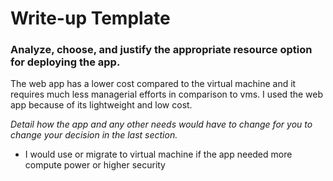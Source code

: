 # Write-up Template

### Analyze, choose, and justify the appropriate resource option for deploying the app.

The web app has a lower cost compared to the virtual machine and it requires much less managerial efforts in comparison to vms. I used the web app because of its lightweight and low cost.

*Detail how the app and any other needs would have to change for you to change your decision in the last section.* 

- I would use or migrate to virtual machine if the app needed more compute power or higher security